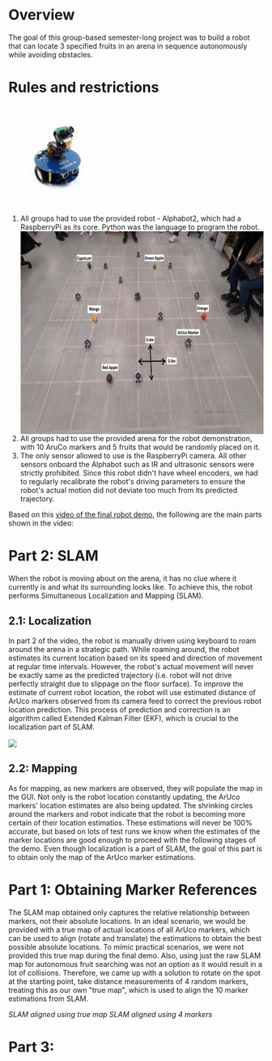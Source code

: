 # Overview
The goal of this group-based semester-long project was to build a robot that can locate 3 specified fruits in an arena in sequence autonomously while avoiding obstacles.

# Rules and restrictions
<a href="" target="blank"><img align="center" src="https://github.com/BenLam2000/Uni_projects/blob/main/ECE4078-Intelligent%20Robotics-2023-G2/pics/Alphabot2-pizero-8.jpg?raw=true" height="200" /></a>
1. All groups had to use the provided robot - Alphabot2, which had a RaspberryPi as its core. Python was the language to program the robot.
<a href="" target="blank"><img align="center" src="https://github.com/BenLam2000/Uni_projects/blob/main/ECE4078-Intelligent%20Robotics-2023-G2/pics/arena_labelled.png?raw=true" height="400" /></a>
3. All groups had to use the provided arena for the robot demonstration, with 10 AruCo markers and 5 fruits that would be randomly placed on it.
4. The only sensor allowed to use is the RaspberryPi camera. All other sensors onboard the Alphabot such as IR and ultrasonic sensors were strictly prohibited. Since this robot didn't have wheel encoders, we had to regularly recalibrate the robot's driving parameters to ensure the robot's actual motion did not deviate too much from its predicted trajectory. 

Based on this [video of the final robot demo](https://youtu.be/f8h7jwVJRQ0?si=i3vBQcp5ochfqqM5), the following are the main parts shown in the video:

# Part 2: SLAM
When the robot is moving about on the arena, it has no clue where it currently is and what its surrounding looks like. To achieve this, the robot performs Simultaneous Localization and Mapping (SLAM). 

## 2.1: Localization
In part 2 of the video, the robot is manually driven using keyboard to roam around the arena in a strategic path. While roaming around, the robot estimates its current location based on its speed and direction of movement at regular time intervals. However, the robot's actual movement will never be exactly same as the predicted trajectory (i.e. robot will not drive perfectly straight due to slippage on the floor surface). To improve the estimate of current robot location, the robot will use estimated distance of ArUco markers observed from its camera feed to correct the previous robot location prediction. This process of prediction and correction is an algorithm called Extended Kalman Filter (EKF), which is crucial to the localization part of SLAM. 

<a href="" target="blank"><img align="center" src="https://github.com/BenLam2000/Uni_projects/blob/main/ECE4078-Intelligent%20Robotics-2023-G2/pics/M2.gif?raw=true" height="400" /></a>

## 2.2: Mapping
As for mapping, as new markers are observed, they will populate the map in the GUI. Not only is the robot location constantly updating, the ArUco markers' location estimates are also being updated. The shrinking circles around the markers and robot indicate that the robot is becoming more certain of their location estimatios. These estimations will never be 100% accurate, but based on lots of test runs we know when the estimates of the marker locations are good enough to proceed with the following stages of the demo. Even though localization is a part of SLAM, the goal of this part is to obtain only the map of the ArUco marker estimations.

# Part 1: Obtaining Marker References
The SLAM map obtained only captures the relative relationship between markers, not their absolute locations. In an ideal scenario, we would be provided with a true map of actual locations of all ArUco markers, which can be used to align (rotate and translate) the estimations to obtain the best possible absolute locations. To mimic practical scenarios, we were not provided this true map during the final demo. Also, using just the raw SLAM map for autonomous fruit searching was not an option as it would result in a lot of collisions. Therefore, we came up with a solution to rotate on the spot at the starting point, take distance measurements of 4 random markers, treating this as our own "true map", which is used to align the 10 marker estimations from SLAM.

*SLAM aligned using true map*
*SLAM aligned using 4 markers* 

# Part 3: 









    

